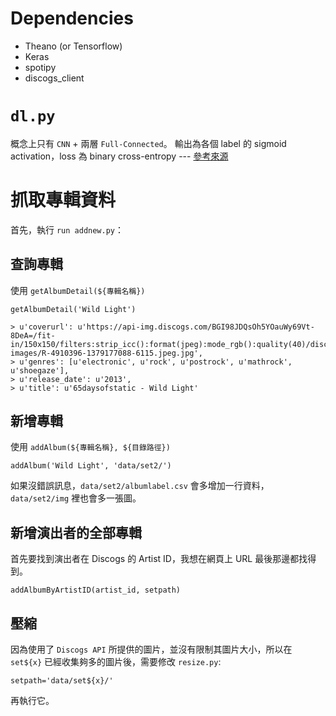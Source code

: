 # Dependencies
 - Theano (or Tensorflow)
 - Keras
 - spotipy
 - discogs_client

# `dl.py`
概念上只有 `CNN` + 兩層 `Full-Connected`。
輸出為各個 label 的 sigmoid activation，loss 為 binary cross-entropy --- [參考來源](https://gist.github.com/baraldilorenzo/07d7802847aaad0a35d3)
# 抓取專輯資料

首先，執行 `run addnew.py`：
## 查詢專輯
使用 `getAlbumDetail(${專輯名稱})`

    getAlbumDetail('Wild Light')

    > u'coverurl': u'https://api-img.discogs.com/BGI98JDQsOh5YOauWy69Vt-8DeA=/fit-in/150x150/filters:strip_icc():format(jpeg):mode_rgb():quality(40)/discogs-images/R-4910396-1379177088-6115.jpeg.jpg',
    > u'genres': [u'electronic', u'rock', u'postrock', u'mathrock', u'shoegaze'],
    > u'release_date': u'2013',
    > u'title': u'65daysofstatic - Wild Light'

## 新增專輯
使用 `addAlbum(${專輯名稱}, ${目錄路徑})`

    addAlbum('Wild Light', 'data/set2/')
如果沒錯誤訊息，`data/set2/albumlabel.csv` 會多增加一行資料，`data/set2/img` 裡也會多一張圖。

## 新增演出者的全部專輯
首先要找到演出者在 Discogs 的 Artist ID，我想在網頁上 URL 最後那邊都找得到。

    addAlbumByArtistID(artist_id, setpath)

## 壓縮
因為使用了 `Discogs API` 所提供的圖片，並沒有限制其圖片大小，所以在 `set${x}` 已經收集夠多的圖片後，需要修改 `resize.py`:

    setpath='data/set${x}/'

再執行它。
